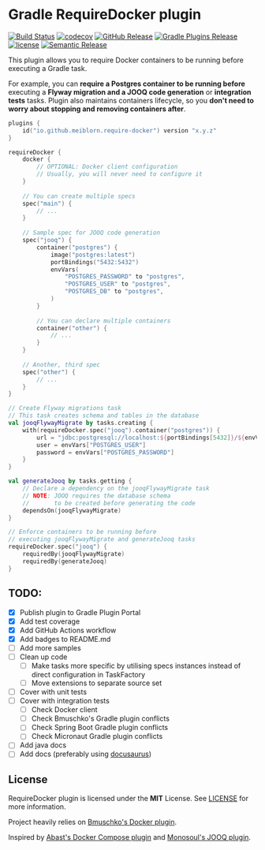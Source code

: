 Gradle RequireDocker plugin
===

[![Build Status](https://github.com/meiblorn/gradle-require-docker-plugin/actions/workflows/build-on-push-to-main.yml/badge.svg?branch=main)](https://github.com/meiblorn/gradle-require-docker-plugin/actions/workflows/build-on-push-to-main.yml?query=branch%3Amain)
[![codecov](https://codecov.io/gh/meiblorn/gradle-require-docker-plugin/branch/main/graph/badge.svg?token=7SWSOTIBMX)](https://codecov.io/gh/meiblorn/gradle-require-docker-plugin)
[![GitHub Release](https://img.shields.io/github/release/meiblorn/gradle-require-docker-plugin.svg?label=GitHub%20Release)](https://github.com/meiblorn/gradle-require-docker-plugin/releases)
[![Gradle Plugins Release](https://img.shields.io/maven-metadata/v/https/plugins.gradle.org/m2/io/github/meiblorn/require-docker/io.github.meiblorn.require-docker.gradle.plugin/maven-metadata.xml.svg?label=Gradle%20Plugin%20Portal)](https://plugins.gradle.org/plugin/io.github.meiblorn.require-docker)
[![license](https://img.shields.io/github/license/meiblorn/gradle-require-docker-plugin.svg)](LICENSE)
[![Semantic Release](https://img.shields.io/badge/%20%20%F0%9F%93%A6%F0%9F%9A%80-semantic--release-e10079.svg)](https://github.com/semantic-release/semantic-release)

This plugin allows you to require Docker containers to be running before executing a Gradle task.

For example, you can **require a Postgres container to be running before** executing
a **Flyway migration and a JOOQ code generation** or **integration tests** tasks. Plugin also
maintains containers lifecycle, so you **don't need to worry about stopping and removing containers after**.

```kotlin
plugins {
    id("io.github.meiblorn.require-docker") version "x.y.z"
}

requireDocker {
    docker {
        // OPTIONAL: Docker client configuration
        // Usually, you will never need to configure it
    }
    
    // You can create multiple specs
    spec("main") {
        // ...
    }
    
    // Sample spec for JOOQ code generation
    spec("jooq") {
        container("postgres") {
            image("postgres:latest")
            portBindings("5432:5432")
            envVars(
                "POSTGRES_PASSWORD" to "postgres",
                "POSTGRES_USER" to "postgres",
                "POSTGRES_DB" to "postgres",
            )
        }
        
        // You can declare multiple containers
        container("other") {
            // ...
        }
    }
    
    // Another, third spec
    spec("other") {
        // ...
    }
}

// Create Flyway migrations task
// This task creates schema and tables in the database
val jooqFlywayMigrate by tasks.creating {
    with(requireDocker.spec("jooq").container("postgres")) {
        url = "jdbc:postgresql://localhost:${portBindings[5432]}/${envVars["POSTGRES_DB"]}"
        user = envVars["POSTGRES_USER"]
        password = envVars["POSTGRES_PASSWORD"]
    }
}

val generateJooq by tasks.getting {
    // Declare a dependency on the jooqFlywayMigrate task
    // NOTE: JOOQ requires the database schema 
    //       to be created before generating the code
    dependsOn(jooqFlywayMigrate)
}

// Enforce containers to be running before 
// executing jooqFlywayMigrate and generateJooq tasks
requireDocker.spec("jooq") {
    requiredBy(jooqFlywayMigrate)
    requiredBy(generateJooq)
}
```

## TODO:

- [x] Publish plugin to Gradle Plugin Portal
- [x] Add test coverage
- [x] Add GitHub Actions workflow
- [x] Add badges to README.md
- [ ] Add more samples
- [ ] Clean up code
    - [ ] Make tasks more specific by utilising specs instances
      instead of direct configuration in TaskFactory
    - [ ] Move extensions to separate source set
- [ ] Cover with unit tests
- [ ] Cover with integration tests
  - [ ] Check Docker client
  - [ ] Check Bmuschko's Gradle plugin conflicts
  - [ ] Check Spring Boot Gradle plugin conflicts
  - [ ] Check Micronaut Gradle plugin conflicts
- [ ] Add java docs
- [ ] Add docs (preferably using [docusaurus](https://docusaurus.io/))

## License

RequireDocker plugin is licensed under the **MIT** License. See [LICENSE](LICENSE) for more information.

Project heavily relies on [Bmuschko's Docker plugin](https://github.com/bmuschko/gradle-docker-plugin).

Inspired by [Abast's Docker Compose  plugin](https://github.com/avast/gradle-docker-compose-plugin) and
[Monosoul's JOOQ plugin](https://github.com/monosoul/jooq-gradle-plugin).
